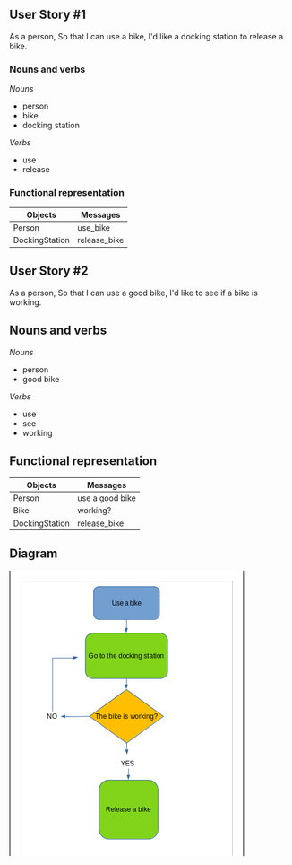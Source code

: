 ## User Story #1
As a person,
So that I can use a bike,
I'd like a docking station to release a bike.

### Nouns and verbs
*Nouns*
  * person
  * bike
  * docking station
  
*Verbs*
  * use
  * release

### Functional representation
| Objects | Messages |
| --- | --- |
| Person | use_bike |
| DockingStation | release_bike |

## User Story #2
As a person, 
So that I can use a good bike,
I'd like to see if a bike is working.

## Nouns and verbs
*Nouns*
  * person
  * good bike
 
*Verbs*
  * use
  * see
  * working

## Functional representation
| Objects | Messages |
| --- | --- |
| Person | use a good bike |
| Bike | working? |
| DockingStation | release_bike |

## Diagram
![Diagram](https://github.com/Denisselu/Boris_Bikes/blob/master/Diagram.png)
